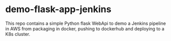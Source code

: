 # demo-flask-app-jenkins

This repo contains a simple Python flask WebApi to demo a Jenkins pipeline in AWS from packaging in docker, pushing to dockerhub and deploying to a K8s cluster. 
